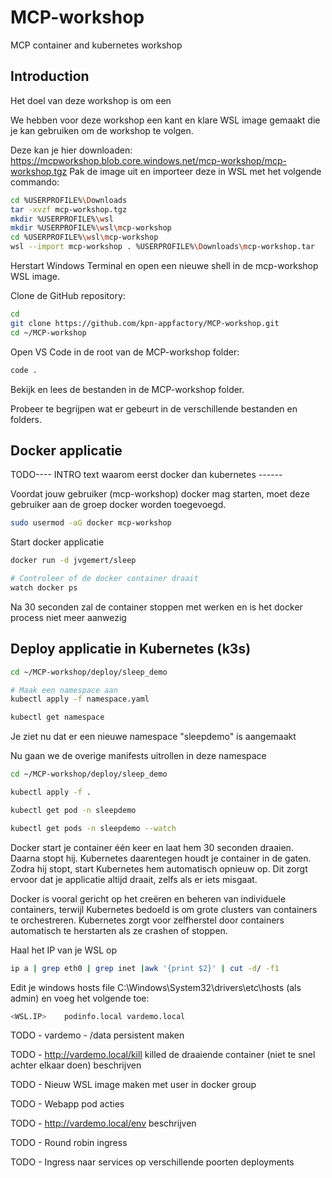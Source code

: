 # MCP-workshop
MCP container and kubernetes workshop

## Introduction
Het doel van deze workshop is om een 

We hebben voor deze workshop een kant en klare WSL image gemaakt die je kan gebruiken om de workshop te volgen.

Deze kan je hier downloaden: https://mcpworkshop.blob.core.windows.net/mcp-workshop/mcp-workshop.tgz
Pak de image uit en importeer deze in WSL met het volgende commando:

```bash
cd %USERPROFILE%\Downloads
tar -xvzf mcp-workshop.tgz
mkdir %USERPROFILE%\wsl
mkdir %USERPROFILE%\wsl\mcp-workshop
cd %USERPROFILE%\wsl\mcp-workshop
wsl --import mcp-workshop . %USERPROFILE%\Downloads\mcp-workshop.tar
```

Herstart Windows Terminal en open een nieuwe shell in de mcp-workshop WSL image.

Clone de GitHub repository:

```bash
cd
git clone https://github.com/kpn-appfactory/MCP-workshop.git
cd ~/MCP-workshop
```

Open VS Code in de root van de MCP-workshop folder:

```bash
code .
```

Bekijk en lees de bestanden in de MCP-workshop folder.

Probeer te begrijpen wat er gebeurt in de verschillende bestanden en folders.

## Docker applicatie

TODO---- INTRO text waarom eerst docker dan kubernetes ------

Voordat jouw gebruiker (mcp-workshop) docker mag starten, moet deze gebruiker aan de groep docker worden toegevoegd.

```bash
sudo usermod -aG docker mcp-workshop
```

Start docker applicatie
```bash
docker run -d jvgemert/sleep

# Controleer of de docker container draait
watch docker ps
```

Na 30 seconden zal de container stoppen met werken en is het docker process niet meer aanwezig


## Deploy applicatie in Kubernetes (k3s)

```bash
cd ~/MCP-workshop/deploy/sleep_demo

# Maak een namespace aan
kubectl apply -f namespace.yaml

kubectl get namespace
```

Je ziet nu dat er een nieuwe namespace "sleepdemo" is aangemaakt

Nu gaan we de overige manifests uitrollen in deze namespace

```bash
cd ~/MCP-workshop/deploy/sleep_demo

kubectl apply -f .

kubectl get pod -n sleepdemo

kubectl get pods -n sleepdemo --watch
```

Docker start je container één keer en laat hem 30 seconden draaien. Daarna stopt hij.
Kubernetes daarentegen houdt je container in de gaten. Zodra hij stopt, start Kubernetes hem automatisch opnieuw op. Dit zorgt ervoor dat je applicatie altijd draait, zelfs als er iets misgaat.

Docker is vooral gericht op het creëren en beheren van individuele containers, terwijl Kubernetes bedoeld is om grote clusters van containers te orchestreren.
Kubernetes zorgt voor zelfherstel door containers automatisch te herstarten als ze crashen of stoppen.

Haal het IP van je WSL op
```bash
ip a | grep eth0 | grep inet |awk '{print $2}' | cut -d/ -f1
```

Edit je windows hosts file C:\Windows\System32\drivers\etc\hosts (als admin) en voeg het volgende toe:

```bash
<WSL.IP>    podinfo.local vardemo.local
```

TODO - vardemo - /data persistent maken

TODO - http://vardemo.local/kill killed de draaiende container (niet te snel achter elkaar doen) beschrijven

TODO - Nieuw WSL image maken met user in docker group

TODO - Webapp pod acties

TODO - http://vardemo.local/env beschrijven

TODO - Round robin ingress

TODO - Ingress naar services op verschillende poorten deployments


